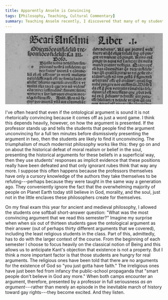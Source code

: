 ```yaml
---
title: Apparently Anselm is Convincing
tags: [Philosophy, Teaching, Cultural Commentary]
summary: Teaching Anselm recently, I discovered that many of my students found the ontological argument very convincing.  I think this has to do with the way older authors are presented.
---
```


![](/images/anselm.jpg)

I've often heard that even if the ontological argument is sound it is not rhetorically convincing because it comes off as just a word game.  I think this depends heavily, however, on how the argument is presented.  If the professor stands up and tells the students that people find the argument unconvincing for a full ten minutes before dismissively presenting the argument in two, then the students are likely to find it unconvincing.  The triumphalism of much modernist philosophy works like this:  they go on and on about the historical defeat of moral realism or belief in the soul, presenting the historical arguments for these beliefs in a superficial way, then they use students' responses as implicit evidence that these positions really have been defeated and that only ignorant rubes think that way any more.  I suppose this often happens because the professors themselves have only a cursory knowledge of the authors they take themselves to be refuting---perhaps because they were taught in the same way a generation ago.  They conveniently ignore the fact that the overwhelming majority of people on Planet Earth today still believe in God, morality, and the soul, just not in the little enclaves these philosophers create for themselves.

On my final exam this year for ancient and medieval philosophy, I allowed the students one softball short-answer question: "What was the most convincing argument that we read this semester?"  Imagine my surprise when when six out of thirteen students gave the ontological argument as their answer (out of perhaps thirty different arguments that we covered), including the least religious students in the class.  Part of this, admittedly, has to do with the larger context of the course.  From the beginning of each semester I choose to focus heavily on the classical notion of Being and this allows us to anticipate Kant's objection that existence is not a property.  But I think a more important factor is that those students are hungry for real arguments.  The religious ones have been told that there are no arguments for the existence of God so "you just gotta have faith."  The irreligious ones have just been fed from infancy the public-school propaganda that "smart people don't believe in God any more."  When both camps encounter an argument, therefore, presented by a professor in full seriousness *as an argument*---rather than merely an episode in the inevitable march of history toward gay rights---they become excited.  And they listen.
